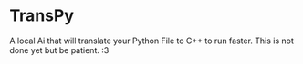 # TransPy
A local Ai that will translate your Python File to C++ to run faster. This is not done yet but be patient. :3
